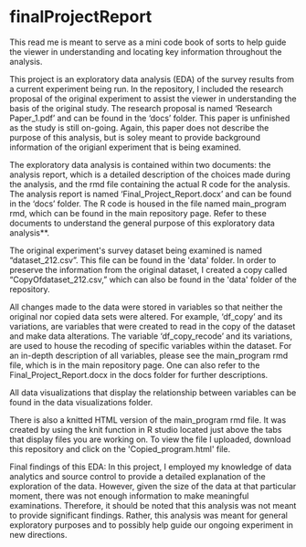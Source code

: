 # finalProjectReport 
This read me is meant to serve as a mini code book of sorts to help guide the viewer in understanding and locating key information throughout the analysis. 

This project is an exploratory data analysis (EDA) of the survey results from a current experiment being run. In the repository, I included the research proposal of the original experiment to assist the viewer in understanding the basis of the original study. The research proposal is named ‘Research Paper_1.pdf’ and can be found in the ‘docs’ folder. This paper is unfinished as the study is still on-going. Again, this paper does not describe the purpose of this analysis, but is soley meant to provide background information of the origianl experiment that is being examined.


The exploratory data analysis is contained within two documents: the analysis report, which is a detailed description of the choices made during the analysis, and the rmd file containing the actual R code for the analysis. The analysis report is named ‘Final_Project_Report.docx’ and can be found in the ‘docs’ folder. The R code is housed in the file named main_program rmd, which can be found in the main repository page. Refer to these documents to understand the general purpose of this exploratory data analysis**.

The original experiment's survey dataset being examined is named “dataset_212.csv”. This file can be found in the 'data' folder. In order to preserve the information from the original dataset, I created a copy called “CopyOfdataset_212.csv,” which can also be found in the 'data' folder of the repository. 

All changes made to the data were stored in variables so that neither the original nor copied data sets were altered. For example, ‘df_copy’ and its variations, are variables that were created to read in the copy of the dataset and make data alterations. The variable ‘df_copy_recode’ and its variations, are used to house the recoding of specific variables within the dataset. For an in-depth description of all variables, please see the main_program rmd file, which is in the main repository page. One can also refer to the Final_Project_Report.docx in the docs folder for further descriptions.

All data visualizations that display the relationship between variables can be found in the data visualizations folder.


There is also a knitted HTML version of the main_program rmd file. It was created by using the knit function in R studio located just above the tabs that display files you are working on. To view the file I uploaded, download this repository and click on the 'Copied_program.html' file.


Final findings of this EDA:
In this project, I employed my knowledge of data analytics and source control to provide a detailed explanation of the exploration of the data. However, given the size of the data at that particular moment, there was not enough information to make meaningful examinations. Therefore, it should be noted that this analysis was not meant to provide significant findings. Rather, this analysis was meant for general exploratory purposes and to possibly help guide our ongoing experiment in new directions.
